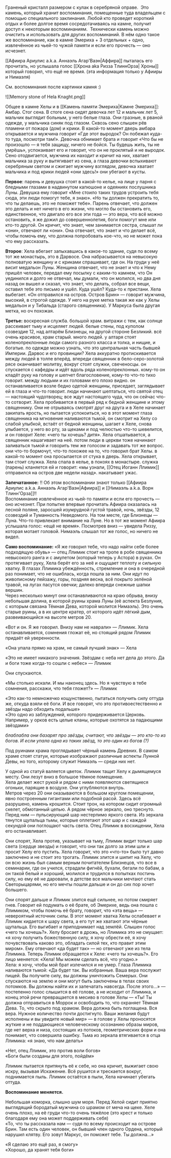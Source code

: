 
Граненый кристалл размером с кулак в серебряной оправе. 
Это камень, который хранит воспоминания, помещенные туда владельцем с помощью специального заклинания. Любой кто проведет короткий отдых и более долгое время сосредотачиваясь на камне, получит доступ к некоторым воспоминаниям. 
Технически камень можно очистить и использовать для других воспоминаний.
В нём одно такое же воспоминание, как в камне Эмериха + 3 отдельных + одно, извлечённое из чьей-то чужой памяти и если его прочесть — оно исчезнет. 

[[Афиира Ариулис a.k.a. Аннаэль Агар'Ваэн|Аффира]] пыталась его прочитать, но услышала голос [[Хрона aka Ризза ТлиннОрза| Хроны]] который говорил, что ещё не время.  (эта информация только у Афииры и Нимаэля)

См. воспоминания после картинки камня :)

![[Memory stone of Hela Knaght.png]]

Общее в камне Хелы и в [[Камень памяти Эмериха|Камне Эмериха]]:  Амбар. Стог сена. В стоге сена сидят девочка лет 12 и мальчик лет 5, мальчик выглядит больным, у него белые глаза. Они гразные, в рваной одежде, у мальчика синяк под глазом. Сквозь сено слышен рёв пламени от пожара (дом) и крики. В какой-то момент дверь амбара открывается и мужчина говорит «Где этот выродок? Он побежал куда-то туда, посмотри там!». Девочка обнимает брата и говорит «Что бы не произошло — я тебя защищу, ничего не бойся. Ты будешь жить, ты не умрёшь», успокаивает его и говорит, что он не проклятый и не выродок. Сено отодвигается, мужчина их находит и кричит на них, хватает мальчика за руку и вытягивает из сена, а глаза девочки вспыхивают серебряным светом и сжигает мужчину взглядом, девочка хватает мальчика и под крики людей «они здесь!» они убегают в кусты.

**Первое**: парень и девушка стоят в какой-то келье, на лице у парня с бледными глазами в надвинутом капюшоне и одеяниях послушника Луны. Девушка ему говорит «Мне стоило таких трудов устроить тебя сюда, эти люди помогут тебе, я знаю». «Но ты должен прекратить то, что ты делаешь, это не поможет тебе». Парень отвечает, что должен это делать и нет ничего в его жизни, что могло бы остановить его, единственное, что двигало его все эти года — это вера, что всё можно остановить, я же дожил до совершеннолетия, боги помогут мне или кто-то другой. Он кричит, что знает, чем занимается сестра, слышат ли «они», отвечают ли «они». Она отвечает, что знает и что делает всё, чтобы помочь ему, что должна попробовать кое-что, но не может пока что ему рассказать.

**Второе**: Хела вбегает запыхавшись в какое-то здание, судя по всему тот же монастырь, это в Дарвосе. Она набрасывается на невысокую полноватую женщину и с криками спрашивает, где он. На груди у неё висит медальон Луны. Женщина отвечает, что не знает и что к Нему пришёл человек, передал ему посылку с каким-то камнем, что Он уединился и долго не отвечал, мы думали, что он молился, но два дня назад он вышел и сказал, что знает, что делать, собрал все вещи, оставил тебе это письмо и ушёл. Куда ушёл? Куда-то к пристани. Хела выбегает. «Он отправился на остров. Остров Брин» — говорит мужчина, высокий, в строгой одежде. У него на руке метка такая же как у Хелы медальон и у Тибальда (старого священника). У Маркуса была другая метка, но оч похожая.

**Третье:** воскресная служба. большой храм. витражи с тем, как солнце рассеивает тьму и исцеляет людей. белые стены, под куполом созвездие 12, над алтарём Близнецы, на другой стороне Безликий. всё очень красивое, храм старый. много людей. у алтаря стоят коленопреклонные люди самого разного класса и толка, и нищие, и богатые. по одежде можно узнать, что это центральная часть бывшей Империи. Дарвос и его провинции? Хела аккуратно протискивается между людей в толпе вперёд. впереди священник в бело-серо-золотой рясе оканчивает молитву, вокруг стоят служки, свеченосцы. он спускается с кафедры и идёт вдоль ряда коленопреклонных. кому-то он кладёт руку на голову и шепчет благословение, кому-то что-то тихо говорит. между людьми и их головами его плохо видно. он останавливается возле бедно одетой женщины, приседает, заглядывает ей в глаза и что-то говорит. люди начинают шептаться, что святой отец — настоящий чудотворец; все ждут настоящего чуда, что он сейчас что-то сотворит. Хела пробивается в первый ряд к бедной женщине и этому священнику. Они не отрываясь смотрят друг на друга и в Хеле начинает закипать ярость, но пытается успокоиться, но в этот момент глаза священника на мгновение наливаются тьмой, он смотрит на Хелу со слабой улыбкой, встаёт от бедной женщины, шагает к Хеле, снова улыбается, у него во рту, за щеками и под челюстью что-то шевелится, и он говорит Хеле: «чего ты хочешь? дитя». Хела отшатывается, а священник нашагивает на неё. потом люди в церкви тоже начинают заливаться тьмой и говорить тем же голосом и задавать тот же вопрос. они что-то бормочут, что-то похожее на то, что говорил брат Хелы. в какой-то момент она просыпается от стука в дверь. Хела открывает, там стоит служка. Хела спала в келье, в покоях в монастыре. служка (парень) кланяется ей и говорит: «мы узнали, [[Отец Иоганн Ллимик]] отправился на остров две недели назад». накатывает ужас.

**Запечатанное:**  !! Об этом воспоминании знают только [[Афиира Ариулис a.k.a. Аннаэль Агар'Ваэн|Афиира]] и [[Нимаэль a.k.a. Ворн Тлинн'Орза]]!!    
Воспоминание извлечённое из чьей-то памяти и если его прочесть — оно исчезнет. При попытке впервые прочитать Афиира оказалась на лесной поляне, заросшей изумрудной густой травой, ночь, звёзды, 12 созвездий и Туманность Неведомого. На том месте, где Близнецы — Луна. Что-то привлекает внимание на Луне. Но в тот же момент Афиира услышала голос: «ещё не время». Посмотрев вниз — увидела Риззу, которая мотает головой. Нимаэль слышал тот же голос, но ничего не видел.

**Само воспоминание:**
«Я же говорил тебе, что надо найти себе более подходящую обувь» — отец Ллимик стоит на тропе в робе священника невысокого ранга и с амулетом (который теперь у Астора) в руках. Он протягивает руку, Хела берёт его за неё и ощущает теплоту и сильную хватку. В глазах Ллимика убеждённость, стремление и она в очередной раз понимает, что не ошиблась, когда пошла за ним. Они идут по живописному пейзажу, горы, поздняя весна, всё покрыто зелёной травой, на лугах пасутся овечки; далеко впереди снежные шапки вершин.  
Через несколько минут они останавливаются на краю обрыва, внизу небольшая долина, в которой руины храма Луны (её аспекта Безлуния, с которым связана Тёмная Дева, которой молится Нимаэль). Это очень старые руины, а в их центре кратер, от которого идёт лёгкий дым, развеивающийся на высоте метров 20. 

«Вот и он. Я же говорил. Внизу нам не наврали» — Ллимик. Хела останавливается, сомнения гложат её, но стоящий рядом Ллимик придаёт ей уверенности. 

«Она упала прямо на храм, не самый лучший знак» — Хела

«Это не имеет никакого значения. Звёздам с неба нет дела до этого. Да и боги тоже когда-то сошли с небес» — Ллимик

Они спускаются. 

«Мы столько искали. И мы наконец здесь. Но я чувствую в тебе сомнения, расскажи, что тебя гложет?» — Ллимик

«Это как-то немножечко кощунственно, пытаться получить силу оттуда же, откуда взяли её боги. И все говорят, что это противоестественно и звёзды надо обходить подальше»  
«Это одно из заблуждений, которого придерживается Церковь. Например, у орков есть целые кланы, которые охотятся за падающими звёздами»

*блаблабла они базарят про звёзды, считают, что звёзды — это кто-то из богов. И если упала одна из _таких_ звёзд, то это один из богов (?)*

Под руинами храма проглядывает чёрный камень Древних. В самом храме стоят статуи, которые изображают различные аспекты Лунной Девы, но того, которому служит Нимаэль — среди них нет. 

У одной из статуй валяется цветок. Ллимик тащит Хелу к дымящемуся месту. Они лезут вниз в большое тёмное помещение.  
Хела делает жест рукой и рядом с ними появляются светящиеся огоньки, парящие в воздухе. Они углубляются внутрь.  
Метров через 20 они оказываются в большом круглом помещении, явно построенным гигантами или подобной расой. Здесь всё разрушено, камень крошится. Стоит трон, на котором сидит огромный скелет, обмотанный цепью. А рядом чёрное зеркало, оно треснуто. Перед ним — пульсирующий шар нестерпимо яркого света. Из зеркала тянутся щупальца тьмы, которые оплетают этот шар и с каждой секундой они поглощают часть света. Отец Ллимик в восхищении, Хела его останавливает. 

Они спорят, Хела против, указывает на тьму, Ллимик видит только шар света (сердце звезды) и говорит, что они так долго за этим шли и просит Хелу его пустить. Хела говорит, что это «что-то» было тут давно заключено и не стоит это трогать. Ллимик злится и шипит на Хелу, что он всю жизнь был самым верным почитателем Близнецов, что все в семинарии, где он учился, страдали фигнёй, бухали, бегали по бабам, а он такой белый и хороший, молился и трудился в попытках постичь силу, но ему её не даровали, в детстве все мальчики мечтают стать Светорыцарями, но его мечты пошли дальше и он до сих пор хочет большего. 

Они спорят дальше и Ллимик злится ещё сильнее, но потом смиряет гнев. Говорит ей подумать о её брате, об Эмерихе, ведь она пошла с Ллимиком, чтобы помочь её брату, говорит, что «эта вещь» — невероятный источник силы. В этот момент хватка Хелы ослабевает и Ллимик кидается к шару света, а его тут же хватают эти чёрные щупальца. Его выгибает и приподнимает над землёй. Слышен голос «чего ты хочешь?». Хелу бросает в дрожь, но Ллимика это не смущает: «я хочу получить божественную силу, я хочу обрести её, я хочу почувствовать каково это, обладать силой тех, кто правит этим миром». Ему отвечают «да будет так» — но отвечают уже из тела Ллимика. Теперь Ллимик обращается к Хеле: «чего ты хочешь?». Его лицо меняется: «Хела! Мы можем сделать всё, что угодно.»  
Хела: я хочу, чтобы мой брат излечился и не умер. Глаза Ллимика наливаются тьмой: «Да будет так. Вы избранные. Ваша вера послужит пищей. Вы получите силу, вы должны уничтожить Семерых. Они спускаются на землю и они могут быть заключены в телах своих потомков. Вы должны найти их и запечатать навсегда. После этого…» — постепенно голос слышится в её голове, а не исходит от Ллимика, и конец этой речи превращается в месиво в голове Хелы — «Ты! Ты должна отправиться в Моррок и освободить то, что охраняет Тёмная Дева. То, что скрыто под храмом. Вера должна быть поглащена. Вся вера. Нужное количество почти достигнуто. Ваши желания будут исполнены и вы увидите новый мир» — в голове у Хелы проносятся жуткие и не поддающиеся человеческому осознанию образы миров, где нет верха и низа, состоящих из потоков, геометрических форм и она понимает, что совершила ошибку. Тьма из зеркала втягивается в отца Ллимика: «я знаю, что нам делать»

«Нет, отец Ллимик, это против воли богов»  
«Боги были созданы для этого, пойдём» 

Ллимик пытается притянуть её к себе, но она кричит, выжигает свою искру, вызывая Искажение. Всё рушится и трескается вокруг, поднимается пыль. Ллимик остаётся в пыли, Хела начинает убегать оттуда.  
  
**Воспоминание меняется.**  

Небольшая коморка, слышно шум моря. Перед Хелой сидит приятно выглядящий бородатый мужчина со шрамом от меча на щеке. Хеле очень плохо, на её груди что-то очень тяжёлое (это крест и только благодаря ему она может поддерживать себя)  
«То, что ты рассказала нам — судя по всему происходит на острове Брин. Там есть один человек, он бывший член одного Ордена, который нарушил клятву. Его зовут Маркус, он поможет тебе. Ты должна…»

«Я сделаю это ещё раз, я смогу»  
«Хорошо, да хранят тебя боги»